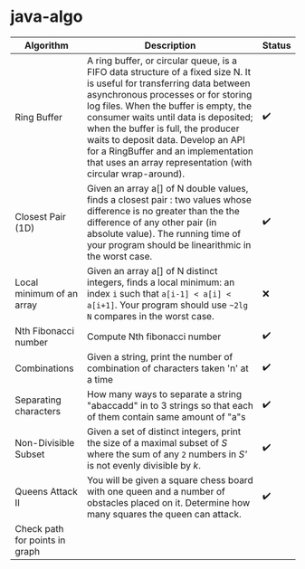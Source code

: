 # java-algo

| Algorithm | Description | Status |
| --------- | ----------- | ------ |
| Ring Buffer | A ring buffer, or circular queue, is a FIFO data structure of a fixed size N. It is useful for transferring data between asynchronous processes or for storing log files. When the buffer is empty, the consumer waits until data is deposited; when the buffer is full, the producer waits to deposit data. Develop an API for a RingBuffer and an implementation that uses an array representation (with circular wrap-around). | :heavy_check_mark: | 
| Closest Pair (1D) | Given an array a[] of N double values, finds a closest pair : two values whose difference is no greater than the the difference of any other pair (in absolute value). The running time of your program should be linearithmic in the worst case. | :heavy_check_mark: |
| Local minimum of an array | Given an array a[] of N distinct integers, finds a local minimum: an index `i` such that `a[i-1] < a[i] < a[i+1]`. Your program should use `~2lg N` compares in the worst case. | :x: |
| Nth Fibonacci number | Compute Nth fibonacci number | :heavy_check_mark: |
| Combinations | Given a string, print the number of combination of characters taken 'n' at a time | :heavy_check_mark: |
| Separating characters | How many ways to separate a string "abaccadd" in to  3 strings so that each of them contain same amount of "a"s | :heavy_check_mark: |
| Non-Divisible Subset | Given a set of distinct integers, print the size of a maximal subset of _S_ where the sum of any `2` numbers in _S'_ is not evenly divisible by _k_. | :heavy_check_mark: |
| Queens Attack II | You will be given a square chess board with one queen and a number of obstacles placed on it. Determine how many squares the queen can attack. | :heavy_check_mark: | 
| Check path for points in graph | | 
